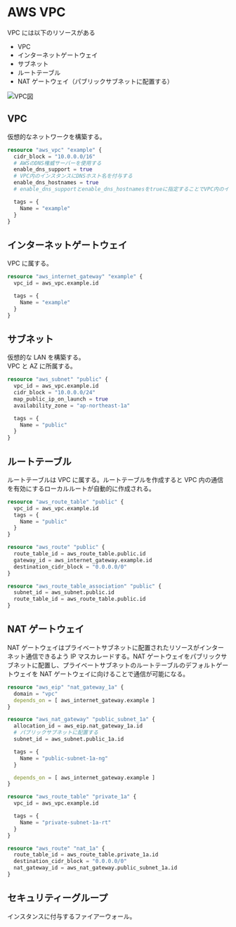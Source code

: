 # AWS VPC

VPC には以下のリソースがある

- VPC
- インターネットゲートウェイ
- サブネット
- ルートテーブル
- NAT ゲートウェイ（パブリックサブネットに配置する）

![VPC図](../image/VPC図.png)

## VPC

仮想的なネットワークを構築する。

```main.tf
resource "aws_vpc" "example" {
  cidr_block = "10.0.0.0/16"
  # AWSのDNS権威サーバーを使用する
  enable_dns_support = true
  # VPC内のインスタンスにDNSホスト名を付与する
  enable_dns_hostnames = true
  # enable_dns_supportとenable_dns_hostnamesをtrueに指定することでVPC内のインスタンスにプライベートDNS名が割り当てられ、対応するAレコードがAmazonが管理するDNS権威サーバーに作成される

  tags = {
    Name = "example"
  }
}
```

## インターネットゲートウェイ

VPC に属する。

```main.tf
resource "aws_internet_gateway" "example" {
  vpc_id = aws_vpc.example.id

  tags = {
    Name = "example"
  }
}
```

## サブネット

仮想的な LAN を構築する。  
VPC と AZ に所属する。

```main.tf
resource "aws_subnet" "public" {
  vpc_id = aws_vpc.example.id
  cidr_block = "10.0.0.0/24"
  map_public_ip_on_launch = true
  availability_zone = "ap-northeast-1a"

  tags = {
    Name = "public"
  }
}
```

## ルートテーブル

ルートテーブルは VPC に属する。ルートテーブルを作成すると VPC 内の通信を有効にするローカルルートが自動的に作成される。

```main.tf
resource "aws_route_table" "public" {
  vpc_id = aws_vpc.example.id
  tags = {
    Name = "public"
  }
}

resource "aws_route" "public" {
  route_table_id = aws_route_table.public.id
  gateway_id = aws_internet_gateway.example.id
  destination_cidr_block = "0.0.0.0/0"
}

resource "aws_route_table_association" "public" {
  subnet_id = aws_subnet.public.id
  route_table_id = aws_route_table.public.id
}
```

## NAT ゲートウェイ

NAT ゲートウェイはプライベートサブネットに配置されたリソースがインターネット通信できるよう IP マスカレードする。NAT ゲートウェイをパブリックサブネットに配置し、プライベートサブネットのルートテーブルのデフォルトゲートウェイを NAT ゲートウェイに向けることで通信が可能になる。

```main.tf
resource "aws_eip" "nat_gateway_1a" {
  domain = "vpc"
  depends_on = [ aws_internet_gateway.example ]
}

resource "aws_nat_gateway" "public_subnet_1a" {
  allocation_id = aws_eip.nat_gateway_1a.id
  # パブリックサブネットに配置する
  subnet_id = aws_subnet.public_1a.id

  tags = {
    Name = "public-subnet-1a-ng"
  }

  depends_on = [ aws_internet_gateway.example ]
}

resource "aws_route_table" "private_1a" {
  vpc_id = aws_vpc.example.id

  tags = {
    Name = "private-subnet-1a-rt"
  }
}

resource "aws_route" "nat_1a" {
  route_table_id = aws_route_table.private_1a.id
  destination_cidr_block = "0.0.0.0/0"
  nat_gateway_id = aws_nat_gateway.public_subnet_1a.id
}
```

## セキュリティーグループ

インスタンスに付与するファイアーウォール。

